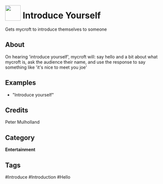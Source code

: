 # <img src="https://raw.githack.com/FortAwesome/Font-Awesome/master/svgs/solid/robot.svg" card_color="#22A7F0" width="50" height="50" style="vertical-align:bottom"/> Introduce Yourself
Gets mycroft to introduce themselves to someone

## About
On hearing 'introduce yourself', mycroft will: say hello and a bit about what mycroft is, ask the audience their name, and use the response to say something like 'it's nice to meet you joe'

## Examples
* "Introduce yourself"

## Credits
Peter Mulholland

## Category
**Entertainment**

## Tags
#Introduce
#Introduction
#Hello

